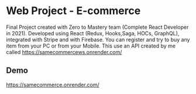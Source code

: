 # Web Project - E-commerce


Final Project created with Zero to Mastery team (Complete React Developer in 2021). Developed using React (Redux, Hooks,Saga, HOCs, GraphQL), integrated with Stripe and with Firebase. You can register and try to buy any item from your PC or from your Mobile. This use an API created by me called https://samecommercews.onrender.com/

## Demo

https://samecommerce.onrender.com/


